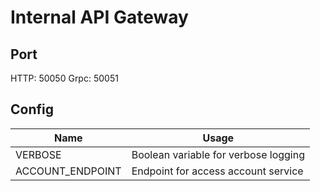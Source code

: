 # Internal API Gateway

## Port

HTTP: 50050
Grpc: 50051

## Config

| Name | Usage |
|------|-------|
| VERBOSE | Boolean variable for verbose logging |
| ACCOUNT_ENDPOINT | Endpoint for access account service |